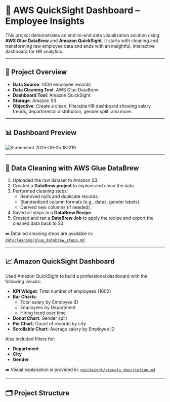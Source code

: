 # 🧠 AWS QuickSight Dashboard – Employee Insights

This project demonstrates an end-to-end data visualization solution using **AWS Glue DataBrew** and **Amazon QuickSight**. It starts with cleaning and transforming raw employee data and ends with an insightful, interactive dashboard for HR analytics.

---

## 📌 Project Overview

- **Data Source**: 1000 employee records
- **Data Cleaning Tool**: AWS Glue DataBrew
- **Dashboard Tool**: Amazon QuickSight
- **Storage**: Amazon S3
- **Objective**: Create a clean, filterable HR dashboard showing salary trends, departmental distribution, gender split, and more.

---

## 📊 Dashboard Preview

![Screenshot 2025-06-25 181219](https://github.com/user-attachments/assets/bd8f0856-d0b9-4138-9c19-8177c875ff9f)


---

## 🧼 Data Cleaning with AWS Glue DataBrew

1. Uploaded the raw dataset to Amazon S3.
2. Created a **DataBrew project** to explore and clean the data.
3. Performed cleaning steps:
   - Removed nulls and duplicate records.
   - Standardized column formats (e.g., dates, gender labels).
   - Derived new columns (if needed).
4. Saved all steps in a **DataBrew Recipe**.
5. Created and ran a **DataBrew Job** to apply the recipe and export the cleaned data back to S3.

➡️ Detailed cleaning steps are available in: [`datacleaning/glue_databrew_steps.md`](./datacleaning/glue_databrew_steps.md)

---

## 📈 Amazon QuickSight Dashboard

Used Amazon QuickSight to build a professional dashboard with the following visuals:

- **KPI Widget**: Total number of employees (1000)
- **Bar Charts**:
  - Total salary by Employee ID
  - Employees by Department
  - Hiring trend over time
- **Donut Chart**: Gender split
- **Pie Chart**: Count of records by city
- **Scrollable Chart**: Average salary by Employee ID

Also included filters for:
- **Department**
- **City**
- **Gender**

➡️ Visual explanation is provided in: [`quicksight/visuals_description.md`](./quicksight/visuals_description.md)

---

## 🗂 Project Structure

